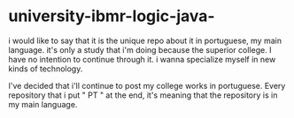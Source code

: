 # university-ibmr-logic-java-
i would like to say that it is the unique repo about it in portuguese, my main language. it's only a study that i'm doing because the superior college. I have no intention to continue through it. i wanna specialize myself in new kinds of technology.

I've decided that i'll continue to post my college works in portuguese. Every repository that i put " PT " at the end, it's meaning that the repository is in my main language.

